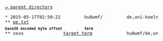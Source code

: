 <pre>
  <a href="../">&#x21b5; parent directory</a>
  
  * 2015-05-17T02:50:22&#x0009;&#x0009;hu8wmf/&#x0009;&#x0009;de,uni-koeln,sanskrit-lexicon)&#x0009;&#x0009;scans/PEScan/2014/downloads/petxt.zip
  ** <a href="pe.txt">pe.txt</a>
  <sub><b>base36 encoded byte offset</b></sub>&#x0009;<sub><b>term</b></sub>
  ** xxxx&#x0009;&#x0009;<a href="../../../../../../../../../../h/6/i/6/c/org/w3/1999/02/22-rdf-syntax-ns/ttl.md#type">target term</a>&#x0009;&#x0009;hu8wmf/de,uni-koeln,sanskrit-lexicon)/scans/PEScan/2014/downloads/petxt.zip/xxxx
</pre>
